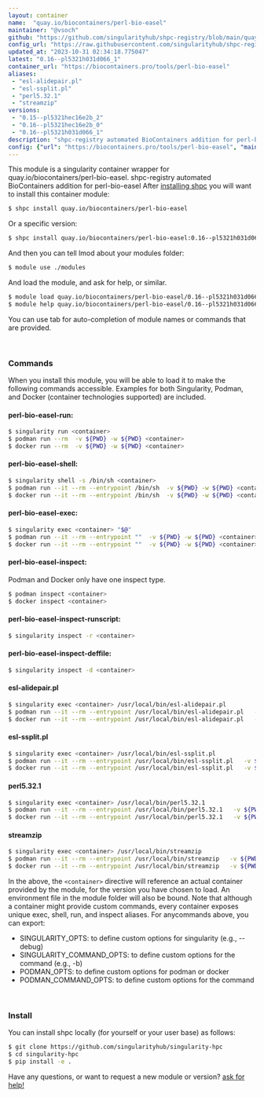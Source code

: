 ```yaml
---
layout: container
name:  "quay.io/biocontainers/perl-bio-easel"
maintainer: "@vsoch"
github: "https://github.com/singularityhub/shpc-registry/blob/main/quay.io/biocontainers/perl-bio-easel/container.yaml"
config_url: "https://raw.githubusercontent.com/singularityhub/shpc-registry/main/quay.io/biocontainers/perl-bio-easel/container.yaml"
updated_at: "2023-10-31 02:34:18.775047"
latest: "0.16--pl5321h031d066_1"
container_url: "https://biocontainers.pro/tools/perl-bio-easel"
aliases:
 - "esl-alidepair.pl"
 - "esl-ssplit.pl"
 - "perl5.32.1"
 - "streamzip"
versions:
 - "0.15--pl5321hec16e2b_2"
 - "0.16--pl5321hec16e2b_0"
 - "0.16--pl5321h031d066_1"
description: "shpc-registry automated BioContainers addition for perl-bio-easel"
config: {"url": "https://biocontainers.pro/tools/perl-bio-easel", "maintainer": "@vsoch", "description": "shpc-registry automated BioContainers addition for perl-bio-easel", "latest": {"0.16--pl5321h031d066_1": "sha256:99249963c1cedee43ca488d8864cebe07d1944ed1a3710007429d205e4d1dd98"}, "tags": {"0.15--pl5321hec16e2b_2": "sha256:5b6155d97943e7c22e78385f4cd47b09428fc2de08c6935bf614e44f990c2ed8", "0.16--pl5321hec16e2b_0": "sha256:f7ac86b99426c504276c600816cfdc8ada257e14607ddb5101af0e90a3241973", "0.16--pl5321h031d066_1": "sha256:99249963c1cedee43ca488d8864cebe07d1944ed1a3710007429d205e4d1dd98"}, "docker": "quay.io/biocontainers/perl-bio-easel", "aliases": {"esl-alidepair.pl": "/usr/local/bin/esl-alidepair.pl", "esl-ssplit.pl": "/usr/local/bin/esl-ssplit.pl", "perl5.32.1": "/usr/local/bin/perl5.32.1", "streamzip": "/usr/local/bin/streamzip"}}
---
```


This module is a singularity container wrapper for quay.io/biocontainers/perl-bio-easel.
shpc-registry automated BioContainers addition for perl-bio-easel
After [installing shpc](#install) you will want to install this container module:


```bash
$ shpc install quay.io/biocontainers/perl-bio-easel
```

Or a specific version:

```bash
$ shpc install quay.io/biocontainers/perl-bio-easel:0.16--pl5321h031d066_1
```

And then you can tell lmod about your modules folder:

```bash
$ module use ./modules
```

And load the module, and ask for help, or similar.

```bash
$ module load quay.io/biocontainers/perl-bio-easel/0.16--pl5321h031d066_1
$ module help quay.io/biocontainers/perl-bio-easel/0.16--pl5321h031d066_1
```

You can use tab for auto-completion of module names or commands that are provided.

<br>

### Commands

When you install this module, you will be able to load it to make the following commands accessible.
Examples for both Singularity, Podman, and Docker (container technologies supported) are included.

#### perl-bio-easel-run:

```bash
$ singularity run <container>
$ podman run --rm  -v ${PWD} -w ${PWD} <container>
$ docker run --rm  -v ${PWD} -w ${PWD} <container>
```

#### perl-bio-easel-shell:

```bash
$ singularity shell -s /bin/sh <container>
$ podman run --it --rm --entrypoint /bin/sh  -v ${PWD} -w ${PWD} <container>
$ docker run --it --rm --entrypoint /bin/sh  -v ${PWD} -w ${PWD} <container>
```

#### perl-bio-easel-exec:

```bash
$ singularity exec <container> "$@"
$ podman run --it --rm --entrypoint ""  -v ${PWD} -w ${PWD} <container> "$@"
$ docker run --it --rm --entrypoint ""  -v ${PWD} -w ${PWD} <container> "$@"
```

#### perl-bio-easel-inspect:

Podman and Docker only have one inspect type.

```bash
$ podman inspect <container>
$ docker inspect <container>
```

#### perl-bio-easel-inspect-runscript:

```bash
$ singularity inspect -r <container>
```

#### perl-bio-easel-inspect-deffile:

```bash
$ singularity inspect -d <container>
```


#### esl-alidepair.pl

```bash
$ singularity exec <container> /usr/local/bin/esl-alidepair.pl
$ podman run --it --rm --entrypoint /usr/local/bin/esl-alidepair.pl   -v ${PWD} -w ${PWD} <container> -c " $@"
$ docker run --it --rm --entrypoint /usr/local/bin/esl-alidepair.pl   -v ${PWD} -w ${PWD} <container> -c " $@"
```


#### esl-ssplit.pl

```bash
$ singularity exec <container> /usr/local/bin/esl-ssplit.pl
$ podman run --it --rm --entrypoint /usr/local/bin/esl-ssplit.pl   -v ${PWD} -w ${PWD} <container> -c " $@"
$ docker run --it --rm --entrypoint /usr/local/bin/esl-ssplit.pl   -v ${PWD} -w ${PWD} <container> -c " $@"
```


#### perl5.32.1

```bash
$ singularity exec <container> /usr/local/bin/perl5.32.1
$ podman run --it --rm --entrypoint /usr/local/bin/perl5.32.1   -v ${PWD} -w ${PWD} <container> -c " $@"
$ docker run --it --rm --entrypoint /usr/local/bin/perl5.32.1   -v ${PWD} -w ${PWD} <container> -c " $@"
```


#### streamzip

```bash
$ singularity exec <container> /usr/local/bin/streamzip
$ podman run --it --rm --entrypoint /usr/local/bin/streamzip   -v ${PWD} -w ${PWD} <container> -c " $@"
$ docker run --it --rm --entrypoint /usr/local/bin/streamzip   -v ${PWD} -w ${PWD} <container> -c " $@"
```



In the above, the `<container>` directive will reference an actual container provided
by the module, for the version you have chosen to load. An environment file in the
module folder will also be bound. Note that although a container
might provide custom commands, every container exposes unique exec, shell, run, and
inspect aliases. For anycommands above, you can export:

 - SINGULARITY_OPTS: to define custom options for singularity (e.g., --debug)
 - SINGULARITY_COMMAND_OPTS: to define custom options for the command (e.g., -b)
 - PODMAN_OPTS: to define custom options for podman or docker
 - PODMAN_COMMAND_OPTS: to define custom options for the command

<br>

### Install

You can install shpc locally (for yourself or your user base) as follows:

```bash
$ git clone https://github.com/singularityhub/singularity-hpc
$ cd singularity-hpc
$ pip install -e .
```

Have any questions, or want to request a new module or version? [ask for help!](https://github.com/singularityhub/singularity-hpc/issues)